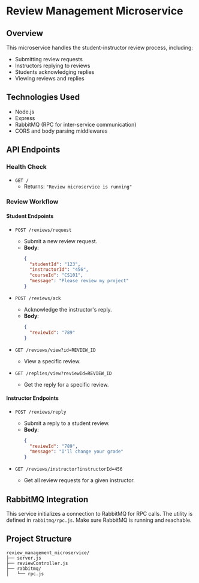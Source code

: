 # Review Management Microservice

## Overview

This microservice handles the student-instructor review process, including:
- Submitting review requests
- Instructors replying to reviews
- Students acknowledging replies
- Viewing reviews and replies

## Technologies Used

- Node.js
- Express
- RabbitMQ (RPC for inter-service communication)
- CORS and body parsing middlewares

## API Endpoints

### Health Check

- `GET /`
  - Returns: `"Review microservice is running"`

###  Review Workflow

####  Student Endpoints

- `POST /reviews/request`
  - Submit a new review request.
  - **Body**:
    ```json
    {
      "studentId": "123",
      "instructorId": "456",
      "courseId": "CS101",
      "message": "Please review my project"
    }
    ```

- `POST /reviews/ack`
  - Acknowledge the instructor's reply.
  - **Body**:
    ```json
    {
      "reviewId": "789"
    }
    ```

- `GET /reviews/view?id=REVIEW_ID`
  - View a specific review.

- `GET /replies/view?reviewId=REVIEW_ID`
  - Get the reply for a specific review.

####  Instructor Endpoints

- `POST /reviews/reply`
  - Submit a reply to a student review.
  - **Body**:
    ```json
    {
      "reviewId": "789",
      "message": "I'll change your grade"
    }
    ```

- `GET /reviews/instructor?instructorId=456`
  - Get all review requests for a given instructor.

## RabbitMQ Integration

This service initializes a connection to RabbitMQ for RPC calls. The utility is defined in `rabbitmq/rpc.js`. Make sure RabbitMQ is running and reachable.

## Project Structure

```
review_management_microservice/
├── server.js
├── reviewController.js
├── rabbitmq/
│   └── rpc.js
```

